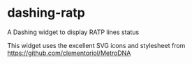 # dashing-ratp
A Dashing widget to display RATP lines status

This widget uses the excellent SVG icons and stylesheet from https://github.com/clementoriol/MetroDNA
